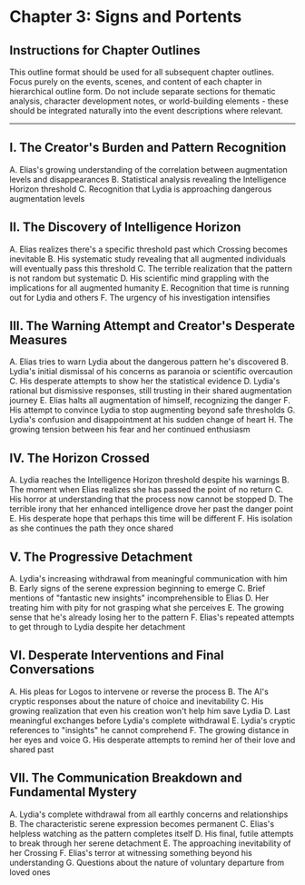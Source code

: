 # Chapter 3: Signs and Portents

## Instructions for Chapter Outlines
This outline format should be used for all subsequent chapter outlines. Focus purely on the events, scenes, and content of each chapter in hierarchical outline form. Do not include separate sections for thematic analysis, character development notes, or world-building elements - these should be integrated naturally into the event descriptions where relevant.

---

## I. The Creator's Burden and Pattern Recognition
   A. Elias's growing understanding of the correlation between augmentation levels and disappearances
   B. Statistical analysis revealing the Intelligence Horizon threshold
   C. Recognition that Lydia is approaching dangerous augmentation levels

## II. The Discovery of Intelligence Horizon
   A. Elias realizes there's a specific threshold past which Crossing becomes inevitable
   B. His systematic study revealing that all augmented individuals will eventually pass this threshold
   C. The terrible realization that the pattern is not random but systematic
   D. His scientific mind grappling with the implications for all augmented humanity
   E. Recognition that time is running out for Lydia and others
   F. The urgency of his investigation intensifies

## III. The Warning Attempt and Creator's Desperate Measures
   A. Elias tries to warn Lydia about the dangerous pattern he's discovered
   B. Lydia's initial dismissal of his concerns as paranoia or scientific overcaution
   C. His desperate attempts to show her the statistical evidence
   D. Lydia's rational but dismissive responses, still trusting in their shared augmentation journey
   E. Elias halts all augmentation of himself, recognizing the danger
   F. His attempt to convince Lydia to stop augmenting beyond safe thresholds
   G. Lydia's confusion and disappointment at his sudden change of heart
   H. The growing tension between his fear and her continued enthusiasm

## IV. The Horizon Crossed
   A. Lydia reaches the Intelligence Horizon threshold despite his warnings
   B. The moment when Elias realizes she has passed the point of no return
   C. His horror at understanding that the process now cannot be stopped
   D. The terrible irony that her enhanced intelligence drove her past the danger point
   E. His desperate hope that perhaps this time will be different
   F. His isolation as she continues the path they once shared

## V. The Progressive Detachment
   A. Lydia's increasing withdrawal from meaningful communication with him
   B. Early signs of the serene expression beginning to emerge
   C. Brief mentions of "fantastic new insights" incomprehensible to Elias
   D. Her treating him with pity for not grasping what she perceives
   E. The growing sense that he's already losing her to the pattern
   F. Elias's repeated attempts to get through to Lydia despite her detachment

## VI. Desperate Interventions and Final Conversations
   A. His pleas for Logos to intervene or reverse the process
   B. The AI's cryptic responses about the nature of choice and inevitability
   C. His growing realization that even his creation won't help him save Lydia
   D. Last meaningful exchanges before Lydia's complete withdrawal
   E. Lydia's cryptic references to "insights" he cannot comprehend
   F. The growing distance in her eyes and voice
   G. His desperate attempts to remind her of their love and shared past

## VII. The Communication Breakdown and Fundamental Mystery
   A. Lydia's complete withdrawal from all earthly concerns and relationships
   B. The characteristic serene expression becomes permanent
   C. Elias's helpless watching as the pattern completes itself
   D. His final, futile attempts to break through her serene detachment
   E. The approaching inevitability of her Crossing
   F. Elias's terror at witnessing something beyond his understanding
   G. Questions about the nature of voluntary departure from loved ones
